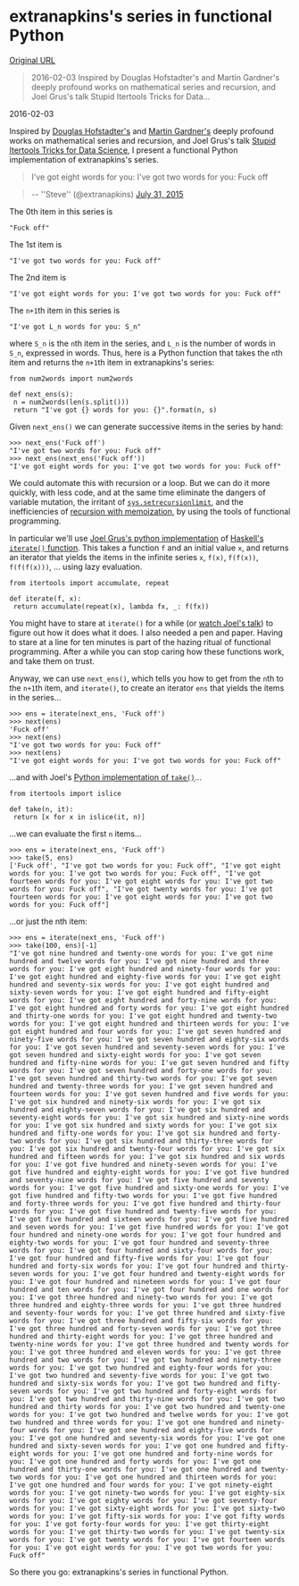 # extranapkins's series in functional Python

[Original URL](http://mike.place/2016/extranapkins/)

> 2016-02-03 Inspired by Douglas Hofstadter's and Martin Gardner's deeply profound works on mathematical series and recursion, and Joel Grus's talk Stupid Itertools Tricks for Data...

<span class="post-date">2016-02-03</span>

 Inspired by [Douglas Hofstadter's](https://en.wikipedia.org/wiki/G%C3%B6del,_Escher,_Bach) and [Martin Gardner's](https://en.wikipedia.org/wiki/Martin_Gardner) deeply profound works on mathematical series and recursion, and Joel Grus's talk [Stupid Itertools Tricks for Data Science](https://www.youtube.com/watch?v=ThS4juptJjQ), I present a functional Python implementation of extranapkins's series.

> I've got eight words for you: I've got two words for you: Fuck off

> -- ''Steve'' (@extranapkins) [July 31, 2015](https://twitter.com/extranapkins/status/627001477169573889)

The 0th item in this series is

```
"Fuck off"
```

The 1st item is

```
"I've got two words for you: Fuck off"
```

The 2nd item is

```
"I've got eight words for you: I've got two words for you: Fuck off"
```

The `n+1`th item in this series is

```
"I've got L_n words for you: S_n"
```

where `S_n` is the `n`th item in the series, and `L_n` is the number of words in `S_n`, expressed in words. Thus, here is a Python function that takes the `n`th item and returns the `n+1`th item in extranapkins's series:

```
from num2words import num2words

def next_ens(s):
 n = num2words(len(s.split()))
 return "I've got {} words for you: {}".format(n, s)
```

Given `next_ens()` we can generate successive items in the series by hand:

```
>>> next_ens('Fuck off')
"I've got two words for you: Fuck off"
>>> next_ens(next_ens('Fuck off'))
"I've got eight words for you: I've got two words for you: Fuck off"
```

We could automate this with recursion or a loop. But we can do it more quickly, with less code, and at the same time eliminate the dangers of variable mutation, the irritant of [`sys.setrecursionlimit`](https://docs.python.org/3/library/sys.html#sys.setrecursionlimit), and the inefficiencies of [recursion with memoization](http://mike.place/2016/memoization/), by using the tools of functional programming.

In particular we'll use [Joel Grus's python implementation](https://github.com/joelgrus/stupid-itertools-tricks-pydata/blob/master/src/stupid_tricks.py#L15-L17) of [Haskell's `iterate()` function](https://www.haskell.org/hoogle/?hoogle=iterate). This takes a function `f` and an initial value `x`, and returns an iterator that yields the items in the infinite series `x`, `f(x)`, `f(f(x))`, `f(f(f(x)))`, ... using lazy evaluation.

```
from itertools import accumulate, repeat

def iterate(f, x):
 return accumulate(repeat(x), lambda fx, _: f(fx))
```

You might have to stare at `iterate()` for a while (or [watch Joel's talk](https://www.youtube.com/watch?v=ThS4juptJjQ)) to figure out how it does what it does. I also needed a pen and paper. Having to stare at a line for ten minutes is part of the hazing ritual of functional programming. After a while you can stop caring how these functions work, and take them on trust.

Anyway, we can use `next_ens()`, which tells you how to get from the `n`th to the `n+1`th item, and `iterate()`, to create an iterator `ens` that yields the items in the series...

```
>>> ens = iterate(next_ens, 'Fuck off')
>>> next(ens)
'Fuck off'
>>> next(ens)
"I've got two words for you: Fuck off"
>>> next(ens)
"I've got eight words for you: I've got two words for you: Fuck off"
```

...and with Joel's [Python implementation of `take()`](https://github.com/joelgrus/stupid-itertools-tricks-pydata/blob/master/src/stupid_tricks.py#L9-L10)...

```
from itertools import islice

def take(n, it):
 return [x for x in islice(it, n)]
```

...we can evaluate the first `n` items...

```
>>> ens = iterate(next_ens, 'Fuck off')
>>> take(5, ens)
['Fuck off', "I've got two words for you: Fuck off", "I've got eight words for you: I've got two words for you: Fuck off", "I've got fourteen words for you: I've got eight words for you: I've got two words for you: Fuck off", "I've got twenty words for you: I've got fourteen words for you: I've got eight words for you: I've got two words for you: Fuck off"]
```

...or just the nth item:

```
>>> ens = iterate(next_ens, 'Fuck off')
>>> take(100, ens)[-1]
"I've got nine hundred and twenty-one words for you: I've got nine hundred and twelve words for you: I've got nine hundred and three words for you: I've got eight hundred and ninety-four words for you: I've got eight hundred and eighty-five words for you: I've got eight hundred and seventy-six words for you: I've got eight hundred and sixty-seven words for you: I've got eight hundred and fifty-eight words for you: I've got eight hundred and forty-nine words for you: I've got eight hundred and forty words for you: I've got eight hundred and thirty-one words for you: I've got eight hundred and twenty-two words for you: I've got eight hundred and thirteen words for you: I've got eight hundred and four words for you: I've got seven hundred and ninety-five words for you: I've got seven hundred and eighty-six words for you: I've got seven hundred and seventy-seven words for you: I've got seven hundred and sixty-eight words for you: I've got seven hundred and fifty-nine words for you: I've got seven hundred and fifty words for you: I've got seven hundred and forty-one words for you: I've got seven hundred and thirty-two words for you: I've got seven hundred and twenty-three words for you: I've got seven hundred and fourteen words for you: I've got seven hundred and five words for you: I've got six hundred and ninety-six words for you: I've got six hundred and eighty-seven words for you: I've got six hundred and seventy-eight words for you: I've got six hundred and sixty-nine words for you: I've got six hundred and sixty words for you: I've got six hundred and fifty-one words for you: I've got six hundred and forty-two words for you: I've got six hundred and thirty-three words for you: I've got six hundred and twenty-four words for you: I've got six hundred and fifteen words for you: I've got six hundred and six words for you: I've got five hundred and ninety-seven words for you: I've got five hundred and eighty-eight words for you: I've got five hundred and seventy-nine words for you: I've got five hundred and seventy words for you: I've got five hundred and sixty-one words for you: I've got five hundred and fifty-two words for you: I've got five hundred and forty-three words for you: I've got five hundred and thirty-four words for you: I've got five hundred and twenty-five words for you: I've got five hundred and sixteen words for you: I've got five hundred and seven words for you: I've got five hundred words for you: I've got four hundred and ninety-one words for you: I've got four hundred and eighty-two words for you: I've got four hundred and seventy-three words for you: I've got four hundred and sixty-four words for you: I've got four hundred and fifty-five words for you: I've got four hundred and forty-six words for you: I've got four hundred and thirty-seven words for you: I've got four hundred and twenty-eight words for you: I've got four hundred and nineteen words for you: I've got four hundred and ten words for you: I've got four hundred and one words for you: I've got three hundred and ninety-two words for you: I've got three hundred and eighty-three words for you: I've got three hundred and seventy-four words for you: I've got three hundred and sixty-five words for you: I've got three hundred and fifty-six words for you: I've got three hundred and forty-seven words for you: I've got three hundred and thirty-eight words for you: I've got three hundred and twenty-nine words for you: I've got three hundred and twenty words for you: I've got three hundred and eleven words for you: I've got three hundred and two words for you: I've got two hundred and ninety-three words for you: I've got two hundred and eighty-four words for you: I've got two hundred and seventy-five words for you: I've got two hundred and sixty-six words for you: I've got two hundred and fifty-seven words for you: I've got two hundred and forty-eight words for you: I've got two hundred and thirty-nine words for you: I've got two hundred and thirty words for you: I've got two hundred and twenty-one words for you: I've got two hundred and twelve words for you: I've got two hundred and three words for you: I've got one hundred and ninety-four words for you: I've got one hundred and eighty-five words for you: I've got one hundred and seventy-six words for you: I've got one hundred and sixty-seven words for you: I've got one hundred and fifty-eight words for you: I've got one hundred and forty-nine words for you: I've got one hundred and forty words for you: I've got one hundred and thirty-one words for you: I've got one hundred and twenty-two words for you: I've got one hundred and thirteen words for you: I've got one hundred and four words for you: I've got ninety-eight words for you: I've got ninety-two words for you: I've got eighty-six words for you: I've got eighty words for you: I've got seventy-four words for you: I've got sixty-eight words for you: I've got sixty-two words for you: I've got fifty-six words for you: I've got fifty words for you: I've got forty-four words for you: I've got thirty-eight words for you: I've got thirty-two words for you: I've got twenty-six words for you: I've got twenty words for you: I've got fourteen words for you: I've got eight words for you: I've got two words for you: Fuck off"
```

So there you go: extranapkins's series in functional Python.
